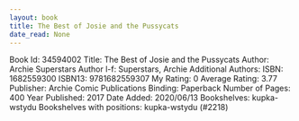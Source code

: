 ```yaml
---
layout: book
title: The Best of Josie and the Pussycats
date_read: None
---
```


Book Id: 34594002
Title: The Best of Josie and the Pussycats
Author: Archie Superstars
Author l-f: Superstars, Archie
Additional Authors: 
ISBN: 1682559300
ISBN13: 9781682559307
My Rating: 0
Average Rating: 3.77
Publisher: Archie Comic Publications
Binding: Paperback
Number of Pages: 400
Year Published: 2017
Date Added: 2020/06/13
Bookshelves: kupka-wstydu
Bookshelves with positions: kupka-wstydu (#2218)

